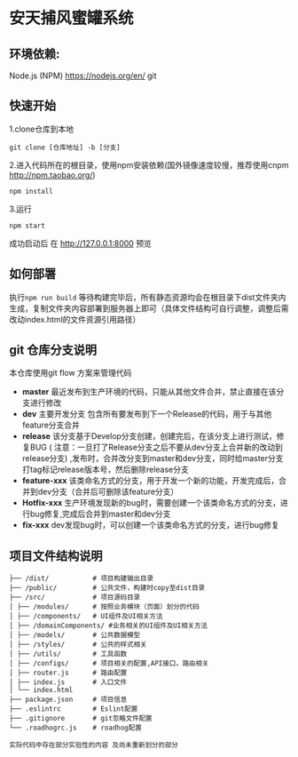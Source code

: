 # 安天捕风蜜罐系统

## 环境依赖:
Node.js (NPM)  https://nodejs.org/en/
git 
## 快速开始

1.clone仓库到本地 
```
git clone [仓库地址] -b [分支]
```


2.进入代码所在的根目录，使用npm安装依赖(国外镜像速度较慢，推荐使用cnpm http://npm.taobao.org/)
```
npm install
```


3.运行
```
npm start
```
成功启动后 在 http://127.0.0.1:8000 预览

## 如何部署

执行`npm run build` 等待构建完毕后，所有静态资源均会在根目录下dist文件夹内生成，复制文件夹内容部署到服务器上即可（具体文件结构可自行调整，调整后需改动index.html的文件资源引用路径）


## git 仓库分支说明
本仓库使用git flow 方案来管理代码
* **master** 最近发布到生产环境的代码，只能从其他文件合并，禁止直接在该分支进行修改
* **dev** 主要开发分支 包含所有要发布到下一个Release的代码，用于与其他feature分支合并
* **release** 该分支基于Develop分支创建，创建完后，在该分支上进行测试，修复BUG ( 注意：一旦打了Release分支之后不要从dev分支上合并新的改动到release分支) ,发布时，合并改分支到master和dev分支，同时给master分支打tag标记release版本号，然后删除release分支
* **feature-xxx**  该类命名方式的分支，用于开发一个新的功能，开发完成后，合并到dev分支（合并后可删除该feature分支）
* **Hotfix-xxx**  生产环境发现新的bug时，需要创建一个该类命名方式的分支，进行bug修复,完成后合并到master和dev分支
* **fix-xxx**  dev发现bug时，可以创建一个该类命名方式的分支，进行bug修复

## 项目文件结构说明

```
├── /dist/           # 项目构建输出目录
├── /public/         # 公共文件，构建时copy至dist目录
├── /src/            # 项目源码目录
│ ├── /modules/      # 按照业务模块（页面）划分的代码 
│ ├── /components/   # UI组件及UI相关方法
│ ├── /domainComponents/ #业务相关的UI组件及UI相关方法
│ ├── /models/       # 公共数据模型
│ ├── /styles/       # 公共的样式相关
│ ├── /utils/        # 工具函数
│ ├── /configs/      # 项目相关的配置,API接口，路由相关
│ ├── router.js      # 路由配置
│ ├── index.js       # 入口文件
│ └── index.html     
├── package.json     # 项目信息
├── .eslintrc        # Eslint配置
├── .gitignore       # git忽略文件配置
└── .roadhogrc.js    # roadhog配置

实际代码中存在部分实验性的内容 及尚未重新划分的部分
```


